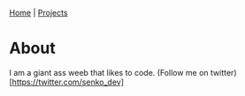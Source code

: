 [Home](/) | [Projects](/projects) 

# About

I am a giant ass weeb that likes to code. (Follow me on twitter)[https://twitter.com/senko_dev]